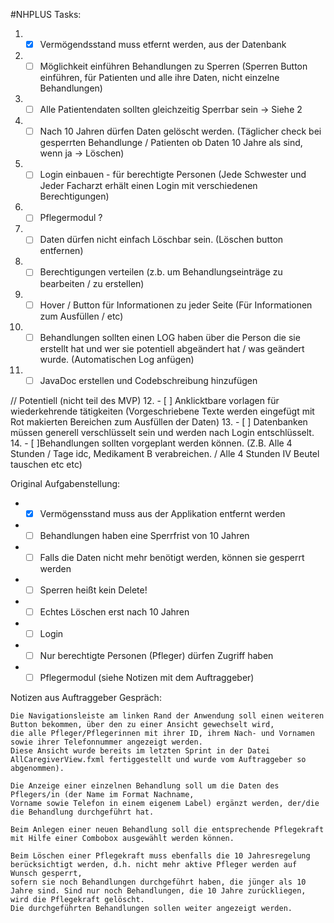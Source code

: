 #NHPLUS 
Tasks:
1. - [x] Vermögendsstand muss etfernt werden, aus der Datenbank
2. - [ ] Möglichkeit einführen Behandlungen zu Sperren (Sperren Button einführen, für Patienten und alle ihre Daten, nicht einzelne Behandlungen)
4. - [ ] Alle Patientendaten sollten gleichzeitig Sperrbar sein -> Siehe 2
5. - [ ] Nach 10 Jahren dürfen Daten gelöscht werden. (Täglicher check bei gesperrten Behandlunge / Patienten ob Daten 10 Jahre als sind, wenn ja -> Löschen)
6. - [ ] Login einbauen - für berechtigte Personen (Jede Schwester und Jeder Facharzt erhält einen Login mit verschiedenen Berechtigungen)
7. - [ ] Pflegermodul ?
8. - [ ] Daten dürfen nicht einfach Löschbar sein. (Löschen button entfernen)

8. - [ ] Berechtigungen verteilen (z.b. um Behandlungseinträge zu bearbeiten / zu erstellen)
9. - [ ] Hover / Button für Informationen zu jeder Seite (Für Informationen zum Ausfüllen / etc)
10. - [ ] Behandlungen sollten einen LOG haben über die Person die sie erstellt hat und wer sie potentiell abgeändert hat / was geändert wurde. (Automatischen Log anfügen)
11. - [ ] JavaDoc erstellen und Codebschreibung hinzufügen

// Potentiell (nicht teil des MVP)
12. - [ ] Anklicktbare vorlagen für wiederkehrende tätigkeiten (Vorgeschriebene Texte werden eingefügt mit Rot makierten Bereichen zum Ausfüllen der Daten)
13. - [ ] Datenbanken müssen generell verschlüsselt sein und werden nach Login entschlüsselt. 
14. - [ ]Behandlungen sollten vorgeplant werden können. (Z.B. Alle 4 Stunden / Tage idc, Medikament B verabreichen. / Alle 4 Stunden IV Beutel tauschen etc etc)

Original Aufgabenstellung:

- -[x] Vermögensstand muss aus der Applikation entfernt werden
- -[ ] Behandlungen haben eine Sperrfrist von 10 Jahren
- -[ ] Falls die Daten nicht mehr benötigt werden, können sie gesperrt werden
- -[ ] Sperren heißt kein Delete!
- -[ ] Echtes Löschen erst nach 10 Jahren
- -[ ] Login
- -[ ] Nur berechtigte Personen (Pfleger) dürfen Zugriff haben
- -[ ] Pflegermodul (siehe Notizen mit dem Auftraggeber)
 
Notizen aus Auftraggeber Gespräch:

    Die Navigationsleiste am linken Rand der Anwendung soll einen weiteren Button bekommen, über den zu einer Ansicht gewechselt wird, 
    die alle Pfleger/Pflegerinnen mit ihrer ID, ihrem Nach- und Vornamen sowie ihrer Telefonnummer angezeigt werden.
    Diese Ansicht wurde bereits im letzten Sprint in der Datei AllCaregiverView.fxml fertiggestellt und wurde vom Auftraggeber so abgenommen).
    
    Die Anzeige einer einzelnen Behandlung soll um die Daten des Pflegers/in (der Name im Format Nachname, 
    Vorname sowie Telefon in einem eigenem Label) ergänzt werden, der/die die Behandlung durchgeführt hat.
    
    Beim Anlegen einer neuen Behandlung soll die entsprechende Pflegekraft mit Hilfe einer Combobox ausgewählt werden können.
    
    Beim Löschen einer Pflegekraft muss ebenfalls die 10 Jahresregelung berücksichtigt werden, d.h. nicht mehr aktive Pfleger werden auf Wunsch gesperrt, 
    sofern sie noch Behandlungen durchgeführt haben, die jünger als 10 Jahre sind. Sind nur noch Behandlungen, die 10 Jahre zurückliegen, wird die Pflegekraft gelöscht. 
    Die durchgeführten Behandlungen sollen weiter angezeigt werden. 